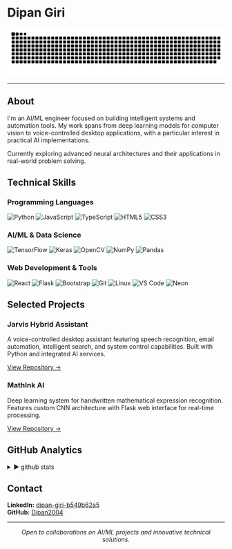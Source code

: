 # Dipan Giri

<div align="center">

<img src="https://raw.githubusercontent.com/platane/snk/output/github-contribution-grid-snake-dark.svg" alt="Snake animation" />
</div>

---

## About
I'm an AI/ML engineer focused on building intelligent systems and automation tools. My work spans from deep learning models for computer vision to voice-controlled desktop applications, with a particular interest in practical AI implementations.

Currently exploring advanced neural architectures and their applications in real-world problem solving.

## Technical Skills

### Programming Languages
![Python](https://img.shields.io/badge/Python-3776AB?style=flat&logo=python&logoColor=white)
![JavaScript](https://img.shields.io/badge/JavaScript-F7DF1E?style=flat&logo=javascript&logoColor=black)
![TypeScript](https://img.shields.io/badge/TypeScript-007ACC?style=flat&logo=typescript&logoColor=white)
![HTML5](https://img.shields.io/badge/HTML5-E34F26?style=flat&logo=html5&logoColor=white)
![CSS3](https://img.shields.io/badge/CSS3-1572B6?style=flat&logo=css3&logoColor=white)

### AI/ML & Data Science
![TensorFlow](https://img.shields.io/badge/TensorFlow-FF6F00?style=flat&logo=tensorflow&logoColor=white)
![Keras](https://img.shields.io/badge/Keras-D00000?style=flat&logo=keras&logoColor=white)
![OpenCV](https://img.shields.io/badge/OpenCV-27338e?style=flat&logo=OpenCV&logoColor=white)
![NumPy](https://img.shields.io/badge/NumPy-013243?style=flat&logo=numpy&logoColor=white)
![Pandas](https://img.shields.io/badge/Pandas-150458?style=flat&logo=pandas&logoColor=white)

### Web Development & Tools
![React](https://img.shields.io/badge/React-20232A?style=flat&logo=react&logoColor=61DAFB)
![Flask](https://img.shields.io/badge/Flask-000000?style=flat&logo=flask&logoColor=white)
![Bootstrap](https://img.shields.io/badge/Bootstrap-563D7C?style=flat&logo=bootstrap&logoColor=white)
![Git](https://img.shields.io/badge/Git-F05032?style=flat&logo=git&logoColor=white)
![Linux](https://img.shields.io/badge/Linux-FCC624?style=flat&logo=linux&logoColor=black)
![VS Code](https://img.shields.io/badge/VS_Code-0078D4?style=flat&logo=visual%20studio%20code&logoColor=white)
![Neon](https://img.shields.io/badge/Neon-00E5FF?style=flat&logo=postgresql&logoColor=white)

## Selected Projects

### Jarvis Hybrid Assistant
A voice-controlled desktop assistant featuring speech recognition, email automation, intelligent search, and system control capabilities. Built with Python and integrated AI services.

[View Repository →](https://github.com/Dipan2004/Jarvis-hybrid-assistant)

### MathInk AI
Deep learning system for handwritten mathematical expression recognition. Features custom CNN architecture with Flask web interface for real-time processing.

[View Repository →](https://github.com/Dipan2004/MathInk-AI)

## GitHub Analytics

<details>
<summary>▶ github stats</summary>
<br>

<div align="center">
<img height="180em" src="https://github-readme-stats.vercel.app/api?username=Dipan2004&show_icons=true&theme=tokyonight&hide_border=true&count_private=true"/>
<img height="180em" src="https://github-readme-stats.vercel.app/api/top-langs/?username=Dipan2004&layout=compact&theme=tokyonight&hide_border=true"/>
</div>

</details>

## Contact

**LinkedIn:** [dipan-giri-b549b62a5](https://www.linkedin.com/in/dipan-giri-b549b62a5/)  
**GitHub:** [Dipan2004](https://github.com/Dipan2004)

---

<div align="center">

*Open to collaborations on AI/ML projects and innovative technical solutions.*
